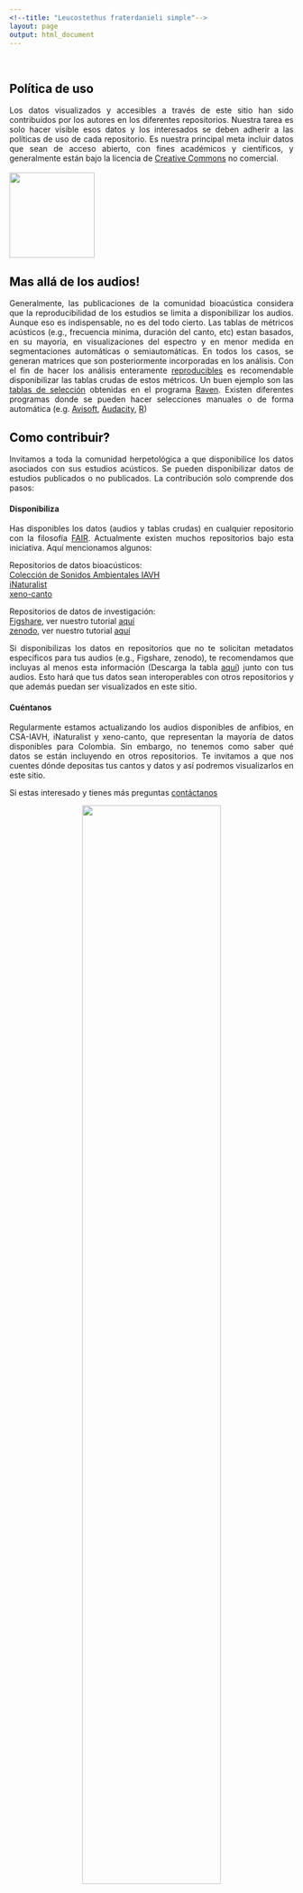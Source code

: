 ```yaml
---
<!--title: "Leucostethus fraterdanieli simple"-->
layout: page
output: html_document
---
```


<style>
h1 {
  color: darkgreen;
  font-size: 1.5em;
  font-weight: bold;
}
h2 {
  color: black;
}
.title {
  font-size: 1.5em;
  color: darkgreen;
  font-weight: bold;
}
.author {
  font-size: 1.5em;
  color: black;
}
.date {
  font-size: 1.2em;
  color: gray;
}
/* Estilo para justificar el texto */
p {
  text-align: justify;
}

</style>


<br>


## Política de uso
Los datos visualizados y accesibles a través de este sitio han sido contribuidos por los autores en los diferentes repositorios. Nuestra tarea es solo hacer visible esos datos y los interesados se deben adherir a las políticas de uso de cada repositorio. Es nuestra principal meta incluir datos que sean de acceso abierto, con fines académicos y científicos, y generalmente están bajo la licencia de [Creative Commons](https://co.creativecommons.net/tipos-de-licencias/) no comercial.
<br><br>
<img src="{{ site.baseurl }}/images/by-nc.png" style="width:4cm;">

## Mas allá de los audios!
Generalmente, las publicaciones de la comunidad bioacústica considera que la reproducibilidad de los estudios se limita a disponibilizar los audios. Aunque eso es indispensable, no es del todo cierto. Las tablas de métricos acústicos (e.g., frecuencia minima, duración del canto, etc) estan basados, en su mayoría, en visualizaciones del espectro y en menor medida en segmentaciones automáticas o semiautomáticas. En todos los casos, se generan matrices que son posteriormente incorporadas en los análisis. Con el fin de hacer los análisis enteramente [reproducibles](https://book.the-turing-way.org/index.html) es recomendable disponibilizar las tablas crudas de estos métricos. Un buen ejemplo son las [tablas de selección](https://www.ravensoundsoftware.com/video-tutorials/espanol/02-espanol-selections-and-measurements/) obtenidas en el programa [Raven](https://store.birds.cornell.edu/collections/raven-sound-software). Existen diferentes programas donde se pueden hacer selecciones manuales o de forma automática (e.g. [Avisoft](https://avisoft.com/), [Audacity](https://www.audacityteam.org/), [R](https://www.r-project.org/))

## Como contribuir?
Invitamos a toda la comunidad herpetológica a que disponibilice los datos asociados con sus estudios acústicos.  Se pueden disponibilizar datos de estudios publicados o no publicados. La contribución solo comprende dos pasos:

#### Disponibiliza

Has disponibles los datos (audios y tablas crudas) en cualquier repositorio con la filosofía [FAIR](https://www.go-fair.org/fair-principles/). Actualmente existen muchos repositorios bajo esta iniciativa. Aquí mencionamos algunos:

Repositorios de datos bioacústicos:<br>
[Colección de Sonidos Ambientales IAVH](http://colecciones.humboldt.org.co/sonidos/)<br>
[iNaturalist](https://www.inaturalist.org/)<br>
[xeno-canto](https://xeno-canto.org/)

Repositorios de datos de investigación:<br>
[Figshare](https://figshare.com/), ver nuestro tutorial <a href="https://www.youtube.com/watch?v=sHUGRurU01c&t=2s">aquí</a><br>
[zenodo](https://zenodo.com/), ver nuestro tutorial <a href="https://www.youtube.com/watch?v=yRXnh_59sQY&t=5s">aquí</a>

Si disponibilizas los datos en repositorios que no te solicitan metadatos específicos para tus audios (e.g., Figshare, zenodo), te recomendamos que incluyas al menos esta información (Descarga la tabla <a href="https://docs.google.com/spreadsheets/d/16WcxUUv3ehSloq5FdqNAvmcPJsQCRMj0/edit?usp=sharing&ouid=116374556105233109762&rtpof=true&sd=true">aquí</a>) junto con tus audios. Esto hará que tus datos sean interoperables con otros repositorios y que además puedan ser visualizados en este sitio.

#### Cuéntanos
Regularmente estamos actualizando los audios disponibles de anfibios, en CSA-IAVH, iNaturalist y xeno-canto, que representan la mayoría de datos disponibles para Colombia. Sin embargo, no tenemos como saber qué datos se están incluyendo en otros repositorios. Te invitamos a que nos cuentes dónde depositas tus cantos y datos y así podremos visualizarlos en este sitio.

Si estas interesado y tienes más preguntas <a href="mailto:col.sonidos.colombia@gmail.com">contáctanos</a>

<div style="font-family: Times; text-align: center;">
	<img src="{{ site.baseurl }}/images/wave_2.png" style="width:70%; max-width: 1000px;">
</div>